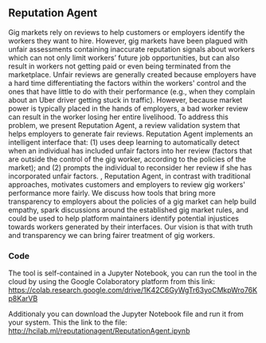 ## Reputation Agent

Gig markets rely on reviews to help customers or employers identify the workers they want to hire.  However, gig markets have been plagued with unfair assessments containing inaccurate reputation signals about workers which can not only limit workers’ future job opportunities, but can also result in workers not getting paid or even being terminated from the marketplace. Unfair reviews are generally created because employers have a hard time differentiating the factors within the workers' control and the ones that have little to do with their performance (e.g., when they complain about an Uber driver getting stuck in traffic). However, because market power is typically placed in the hands of employers, a bad worker review can result in the worker losing her entire livelihood. To address this problem, we present Reputation Agent, a review validation system that helps employers to generate fair reviews. Reputation Agent implements an intelligent interface that: (1) uses deep learning to automatically detect when an individual has included unfair factors into her review (factors that are outside the control of the gig worker, according to the policies of the market); and (2) prompts the individual to reconsider her review if she has incorporated unfair factors. , Reputation Agent, in contrast with traditional approaches, motivates customers and employers to review gig workers' performance more fairly. We discuss how tools that bring more transparency to employers about the policies of a gig market can help build empathy, spark discussions around the established gig market rules, and could be used to help platform maintainers identify potential injustices towards workers generated by their interfaces. Our vision is that with truth and transparency we can bring fairer treatment of gig workers.

### Code

The tool is self-contained in a Jupyter Notebook, you can run the tool in the cloud by using the Google Colaboratory platform from this link: https://colab.research.google.com/drive/1K42C6GyWgTr63yoCMkpWro76Kp8KarVB

Additionaly you can download the Jupyter Notebook file and run it from your system. This the link to the file: http://hcilab.ml/reputationagent/ReputationAgent.ipynb
